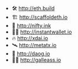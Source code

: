 - 🛠 http://eth.build
- 🏗 http://scaffoldeth.io
- 🎨 http://nifty.ink
- 🧙‍♂️ http://instantwallet.io
- 🔥 http://xdai.io
- 🛰 http://metatx.io
- 🐶 http://daog.io
- 🏴‍☠️ http://galleass.io
